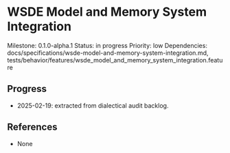 # WSDE Model and Memory System Integration
Milestone: 0.1.0-alpha.1
Status: in progress
Priority: low
Dependencies: docs/specifications/wsde-model-and-memory-system-integration.md, tests/behavior/features/wsde_model_and_memory_system_integration.feature

## Progress
- 2025-02-19: extracted from dialectical audit backlog.

## References
- None
